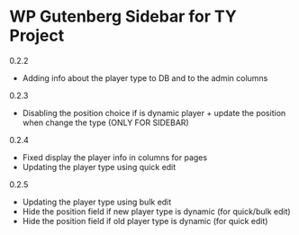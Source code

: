 # WP Gutenberg Sidebar for TY Project

0.2.2
- Adding info about the player type to DB and to the admin columns

0.2.3
- Disabling the position choice if is dynamic player + update the position when change the type (ONLY FOR SIDEBAR)

0.2.4
- Fixed display the player info in columns for pages
- Updating the player type using quick edit

0.2.5
- Updating the player type using bulk edit
- Hide the position field if new player type is dynamic (for quick/bulk edit)
- Hide the position field if old player type is dynamic (for quick edit)